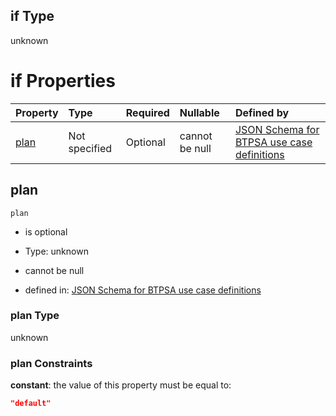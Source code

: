 ## if Type

unknown

# if Properties

| Property      | Type          | Required | Nullable       | Defined by                                                                                                                                                                                                                                  |
| :------------ | :------------ | :------- | :------------- | :------------------------------------------------------------------------------------------------------------------------------------------------------------------------------------------------------------------------------------------ |
| [plan](#plan) | Not specified | Optional | cannot be null | [JSON Schema for BTPSA use case definitions](btpsa-usecase-properties-services-items-allof-2-then-allof-48-then-allof-2-if-properties-plan.md "undefined#/properties/services/items/allOf/2/then/allOf/48/then/allOf/2/if/properties/plan") |

## plan



`plan`

*   is optional

*   Type: unknown

*   cannot be null

*   defined in: [JSON Schema for BTPSA use case definitions](btpsa-usecase-properties-services-items-allof-2-then-allof-48-then-allof-2-if-properties-plan.md "undefined#/properties/services/items/allOf/2/then/allOf/48/then/allOf/2/if/properties/plan")

### plan Type

unknown

### plan Constraints

**constant**: the value of this property must be equal to:

```json
"default"
```
